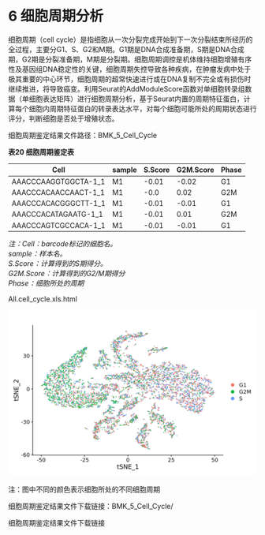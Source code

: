 # 6 细胞周期分析

细胞周期（cell cycle）是指细胞从一次分裂完成开始到下一次分裂结束所经历的全过程，主要分G1、S、G2和M期。G1期是DNA合成准备期，S期是DNA合成期，G2期是分裂准备期，M期是分裂期。细胞周期调控是机体维持细胞增殖有序性及基因组DNA稳定性的关键，细胞周期失控导致各种疾病，在肿瘤发病中处于极其重要的中心环节，细胞周期的超常快速进行或在DNA复制不完全或有损伤时继续推进，将导致癌变。利用Seurat的AddModuleScore函数对单细胞转录组数据（单细胞表达矩阵）进行细胞周期分析，基于Seurat内置的周期特征蛋白，计算每个细胞内周期特征蛋白的转录表达水平，对每个细胞可能所处的周期状态进行评分，判断细胞是否处于增殖状态。

细胞周期鉴定结果文件路径：BMK\_5\_Cell\_Cycle

**表20 细胞周期鉴定表**

| Cell                  | sample | S.Score | G2M.Score | Phase |
| --------------------- | ------ | ------- | --------- | ----- |
| AAACCCAAGGTGGCTA-1\_1 | M1     | -0.01   | -0.02     | G1    |
| AAACCCACAACCAACT-1\_1 | M1     | -0.0    | 0.02      | G2M   |
| AAACCCACACGGGCTT-1\_1 | M1     | -0.01   | -0.01     | G1    |
| AAACCCACATAGAATG-1\_1 | M1     | -0.01   | 0.01      | G2M   |
| AAACCCAGTCGCCACA-1\_1 | M1     | -0.01   | -0.01     | G1    |

_注：Cell：barcode标记的细胞名。_\
_sample：样本名。_\
_S.Score：计算得到的S期得分。_\
_G2M.Score：计算得到的G2/M期得分_\
_Phase：细胞所处的周期_

All.cell\_cycle.xls.html

![图46 细胞周期TNSE/UMAP图](<../../../.gitbook/assets/image (6).png>)

注：图中不同的颜色表示细胞所处的不同细胞周期

细胞周期鉴定结果文件下载链接：BMK\_5\_Cell\_Cycle/

细胞周期鉴定结果文件下载链接
